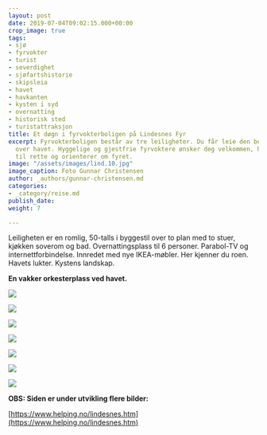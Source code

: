 ```yaml
---
layout: post
date: 2019-07-04T09:02:15.000+00:00
crop_image: true
tags:
- sjø
- fyrvokter
- turist
- severdighet
- sjøfartshistorie
- skipsleia
- havet
- havkanten
- kysten i syd
- overnatting
- historisk sted
- turistattraksjon
title: Et døgn i fyrvokterboligen på Lindesnes Fyr
excerpt: Fyrvokterboligen består av tre leiligheter. Du får leie den beste med panoramautsikt
  over havet. Hyggelige og gjestfrie fyrvoktere ønsker deg velkommen, hjelper deg
  til rette og orienterer om fyret.
image: "/assets/images/lind.10.jpg"
image_caption: Foto Gunnar Christensen
author: _authors/gunnar-christensen.md
categories:
- _category/reise.md
publish_date: 
weight: 7

---
```

Leiligheten er en romlig, 50-talls i byggestil over to plan med to stuer, kjøkken soverom og bad. Overnattingsplass til 6 personer. Parabol-TV og internettforbindelse. Innredet med nye IKEA-møbler. Her kjenner du roen. Havets lukter. Kystens landskap.

**En vakker orkesterplass ved havet.**

![](https://www.helping.no/lind.04.jpg)

![](https://www.helping.no/lind.25.jpg)

![](https://www.helping.no/lind.07.jpg)

![](https://www.helping.no/lind.02.jpg)

![](https://www.helping.no/lind.01.jpg)

![](https://www.helping.no/lind.26.jpg)

![](https://www.helping.no/lind.20.jpg)

**OBS: Siden er under utvikling flere bilder:**

[https://www.helping.no/lindesnes.htm](https://www.helping.no/lindesnes.htm)